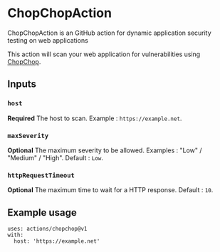 # ChopChopAction
ChopChopAction is an GitHub action for dynamic application security testing on web applications

This action will scan your web application for vulnerabilities using [ChopChop](https://github.com/isontheline/ChopChop).

## Inputs

### `host`
**Required** The host to scan. Example : `https://example.net`.

### `maxSeverity`
**Optional** The maximum severity to be allowed. Examples : "Low" / "Medium" / "High". Default : `Low`.

### `httpRequestTimeout`
**Optional** The maximum time to wait for a HTTP response. Default : `10`.

## Example usage
```
uses: actions/chopchop@v1
with:
  host: 'https://example.net'
```